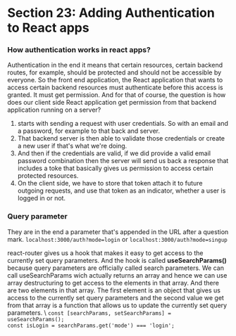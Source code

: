 # Section 23: Adding Authentication to React apps

### How authentication works in react apps?
Authentication in the end it means that certain resources, certain backend routes, for example, should be protected and should not be accessible by everyone. 
So the front end application, the React application that wants to access certain backend resources must authenticate before this access is granted. It must get permission.
And for that of course, the question is how does our client side React application get permission from that backend application running on a server? 
1. starts with sending a request with user credentials. So with an email and a password, for example to that back and server.
2. That backend server is then able to validate those credentials or create a new user if that's what we're doing.
3. And then if the credentials are valid, if we did provide a valid email password combination then the server will send us back a response that includes a toke that basically gives us permission to access certain protected resources.
4. On the client side, we have to store that token attach it to future outgoing requests, and use that token as an indicator, whether a user is logged in or not.

### Query parameter
They are in the end a parameter that's appended in the URL after a question mark. ``localhost:3000/auth?mode=login`` or ``localhost:3000/auth?mode=singup``

react-router gives us a hook that makes it easy to get access to the currently set query parameters. And the hook is called **useSearchParams()** because query parameters are officially called search parameters. 
We can call useSearchParams wich actually returns an array and hence we can use array destructuring to get access to the elements in that array. And there are two elements in that array. The first element is an object that gives us access to the currently set query parameters and the second value we get from that array is a function that allows us to update the currently set query parameters. \ 
``const [searchParams, setSearchParams] = useSearchParams();`` \
``const isLogin = searchParams.get('mode') === 'login';``

